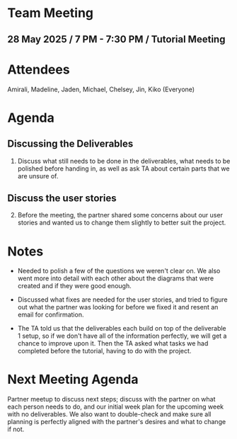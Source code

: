 # **Team Meeting**

## **28 May 2025** / 7 PM \- 7:30 PM / Tutorial Meeting

# **Attendees** 

Amirali, Madeline, Jaden, Michael, Chelsey, Jin, Kiko (Everyone)

# **Agenda**

## **Discussing the Deliverables**

1. Discuss what still needs to be done in the deliverables, what needs to be polished before handing in, as well as ask TA about certain parts that we are unsure of.

## **Discuss the user stories**

2. Before the meeting, the partner shared some concerns about our user stories and wanted us to change them slightly to better suit the project.

# **Notes**

* Needed to polish a few of the questions we weren't clear on. We also went more into detail with each other about the diagrams that were created and if they were good enough.

* Discussed what fixes are needed for the user stories, and tried to figure out what the partner was looking for before we fixed it and resent an email for confirmation.

* The TA told us that the deliverables each build on top of the deliverable 1 setup, so if we don't have all of the information perfectly, we will get a chance to improve upon it. Then the TA asked what tasks we had completed before the tutorial, having to do with the project.

# **Next Meeting Agenda**

Partner meetup to discuss next steps; discuss with the partner on what each person needs to do, and our initial week plan for the upcoming week with no deliverables. We also want to double-check and make sure all planning is perfectly aligned with the partner's desires and what to change if not.
